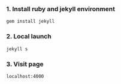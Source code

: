 ### 1. Install ruby and jekyll environment


```
gem install jekyll
```


### 2. Local launch


```
jekyll s
```

### 3. Visit page

```
localhost:4000 
```

